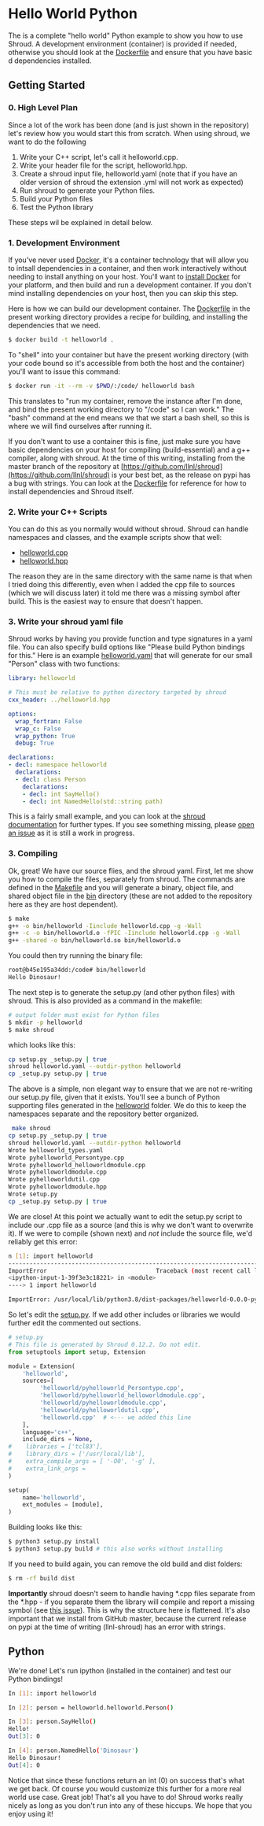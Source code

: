 # Hello World Python

The is a complete "hello world" Python example to show you how to use Shroud.
A development environment (container) is provided if needed, otherwise you
should look at the [Dockerfile](Dockerfile) and ensure that you have basic d
dependencies installed.

## Getting Started

### 0. High Level Plan

Since a lot of the work has been done (and is just shown in the repository) let's
review how you would start this from scratch. When using shroud, we want to do the following

1. Write your C++ script, let's call it helloworld.cpp.
2. Write your header file for the script, helloworld.hpp.
3. Create a shroud input file, helloworld.yaml (note that if you have an older version of shroud the extension .yml will not work as expected)
4. Run shroud to generate your Python files.
5. Build your Python files
6. Test the Python library

These steps wil be explained in detail below.


### 1. Development Environment

If you've never used [Docker](https://docs.docker.com/get-started/), it's a container technology that will allow you
to intsall dependencies in a container, and then work interactively without needing
to install anything on your host. You'll want to [install Docker](https://docs.docker.com/get-docker/) for your platform,
and then build and run a development container. If you don't mind installing dependencies on your host, then you can skip
this step.

Here is how we can build our development container. The  [Dockerfile](Dockerfile)
in the present working directory provides a recipe for building, and installing the 
dependencies that we need.

```bash
$ docker build -t helloworld .
```

To "shell" into your container but have the present working directory (with your code
bound so it's accessible from both the host and the container) you'll want to issue
this command:

```bash
$ docker run -it --rm -v $PWD/:/code/ helloworld bash
```

This translates to "run my container, remove the instance after I'm done, and bind
the present working directory to "/code" so I can work." The "bash" command at the end
means we that we start a bash shell, so this is where we will find ourselves after running it.

If you don't want to use a container this is fine, just make sure you have basic
dependencies on your host for compiling (build-essential) and a g++ compiler,
along with shroud. At the time of this writing, installing from the master branch
of the repository at [https://github.com/llnl/shroud](https://github.com/llnl/shroud)
is your best bet, as the release on pypi has a bug with strings.  You can look
at the [Dockerfile](Dockerfile) for reference for how to install dependencies 
and Shroud itself.

### 2. Write your C++ Scripts

You can do this as you normally would without shroud. Shroud can handle namespaces
and classes, and the example scripts show that well:


 - [helloworld.cpp](helloworld.cpp)
 - [helloworld.hpp](helloworld.hpp)
  
The reason they are in the same directory with the same name is that when I tried
doing this differently, even when I added the cpp file to sources (which we will
discuss later) it told me there was a missing symbol after build. This is
the easiest way to ensure that doesn't happen.

### 3. Write your shroud yaml file

Shroud works by having you provide function and type signatures in a yaml file.
You can also specify build options like "Please build Python bindings for this."
Here is an example [helloworld.yaml](helloworld.yaml) that will generate for 
our small "Person" class with two functions:

```yaml
library: helloworld

# This must be relative to python directory targeted by shroud
cxx_header: ../helloworld.hpp

options:
  wrap_fortran: False
  wrap_c: False
  wrap_python: True
  debug: True

declarations:
- decl: namespace helloworld
  declarations:
  - decl: class Person
    declarations:
    - decl: int SayHello()
    - decl: int NamedHello(std::string path)
```
This is a fairly small example, and you can look at the [shroud documentation](https://shroud.readthedocs.io/en/develop/tutorial.html)
for further types. If you see something missing, please [open an issue](https://github.com/llnl/shroud) as it is
still a work in progress.

### 3. Compiling

Ok, great! We have our source flies, and the shroud yaml. First, let me show you how to compile the files,
separately from shroud. The commands are defined in the [Makefile](Makefile) and you will generate a binary,
object file, and shared object file in the [bin](bin) directory (these are not added to the repository here
as they are host dependent).

```bash
$ make
g++ -o bin/helloworld -Iinclude helloworld.cpp -g -Wall 
g++ -c -o bin/helloworld.o -fPIC -Iinclude helloworld.cpp -g -Wall 
g++ -shared -o bin/helloworld.so bin/helloworld.o
```

You could then try running the binary file:

```bash
root@b45e195a34dd:/code# bin/helloworld
Hello Dinosaur!
```

The next step is to generate the setup.py (and other python files) with shroud.
This is also provided as a command in the makefile:

```bash
# output folder must exist for Python files
$ mkdir -p helloworld
$ make shroud
```

which looks like this:

```bash
cp setup.py _setup.py | true
shroud helloworld.yaml --outdir-python helloworld
cp _setup.py setup.py | true
```

The above is a simple, non elegant way to ensure that we are not re-writing our setup.py
file, given that it exists. You'll see a bunch of Python supporting files generated in
the [helloworld](helloworld) folder. We do this to keep the namespaces separate and the repository
better organized.

```bash
 make shroud
cp setup.py _setup.py | true
shroud helloworld.yaml --outdir-python helloworld
Wrote helloworld_types.yaml
Wrote pyhelloworld_Persontype.cpp
Wrote pyhelloworld_helloworldmodule.cpp
Wrote pyhelloworldmodule.cpp
Wrote pyhelloworldutil.cpp
Wrote pyhelloworldmodule.hpp
Wrote setup.py
cp _setup.py setup.py | true
```

We are close! At this point we actually want to edit the setup.py script to include
our .cpp file as a source (and this is why we don't want to overwrite it). If we were
to compile (shown next) and *not* include the source file, we'd reliably get this error:

```bash
n [1]: import helloworld
---------------------------------------------------------------------------
ImportError                               Traceback (most recent call last)
<ipython-input-1-39f3e3c18221> in <module>
----> 1 import helloworld

ImportError: /usr/local/lib/python3.8/dist-packages/helloworld-0.0.0-py3.8-linux-x86_64.egg/helloworld.cpython-38-x86_64-linux-gnu.so: undefined symbol: _ZN10helloworld6Person10NamedHelloENSt7__cxx1112basic_stringIcSt11char_traitsIcESaIcEEE
```
So let's edit the [setup.py](setup.py). If we add other includes or libraries we would
further edit the commented out sections.

```python
# setup.py
# This file is generated by Shroud 0.12.2. Do not edit.
from setuptools import setup, Extension

module = Extension(
    'helloworld',
    sources=[
         'helloworld/pyhelloworld_Persontype.cpp',
         'helloworld/pyhelloworld_helloworldmodule.cpp',
         'helloworld/pyhelloworldmodule.cpp',
         'helloworld/pyhelloworldutil.cpp',
         'helloworld.cpp'  # <--- we added this line
    ],
    language='c++',
    include_dirs = None,
#    libraries = ['tcl83'],
#    library_dirs = ['/usr/local/lib'],      
#    extra_compile_args = [ '-O0', '-g' ],
#    extra_link_args =
)

setup(
    name='helloworld',
    ext_modules = [module],
)
```

Building looks like this:

```bash
$ python3 setup.py install
$ python3 setup.py build # this also works without installing
```

If you need to build again, you can remove the old build and dist folders:

```bash
$ rm -rf build dist
```

**Importantly** shroud doesn't seem
to handle having *.cpp files separate from the *.hpp - if you separate them the
library will compile and report a missing symbol (see [this issue](https://github.com/LLNL/shroud/issues/223)). This is why the
structure here is flattened. It's also important that we install from GitHub master,
because the current release on pypi at the time of writing (llnl-shroud) has an error with strings.

## Python

We're done! Let's run ipython (installed in the container) and test our Python bindings!

```bash
In [1]: import helloworld

In [2]: person = helloworld.helloworld.Person()

In [3]: person.SayHello()
Hello!
Out[3]: 0

In [4]: person.NamedHello('Dinosaur')
Hello Dinosaur!
Out[4]: 0
```

Notice that since these functions return an int (0) on success that's what we get back.
Of course you would customize this further for a more real world use case.
Great job! That's all you have to do! Shroud works really nicely as long as you
don't run into any of these hiccups. We hope that you enjoy using it!
